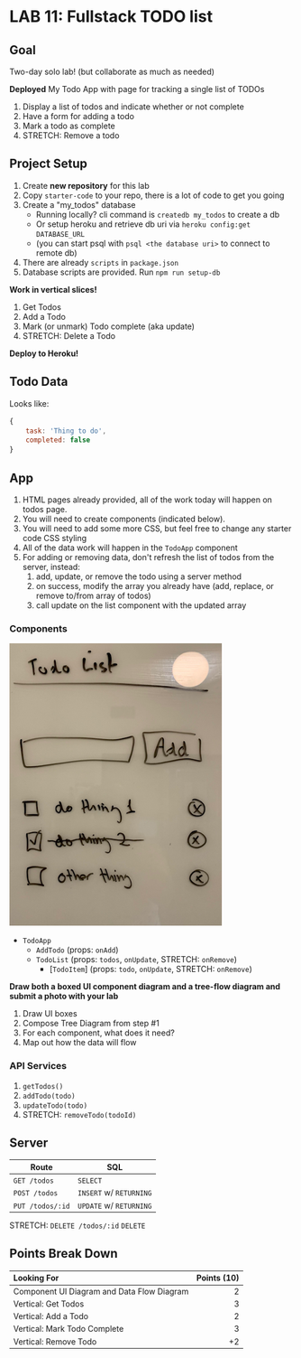 LAB 11: Fullstack TODO list
===

## Goal

Two-day solo lab! (but collaborate as much as needed)

**Deployed** My Todo App with page for tracking a single list of TODOs

1. Display a list of todos and indicate whether or not complete
1. Have a form for adding a todo
1. Mark a todo as complete
1. STRETCH: Remove a todo

## Project Setup

1. Create **new repository** for this lab
1. Copy `starter-code` to your repo, there is a lot of code to get you going
1. Create a "my_todos" database
    - Running locally? cli command is `createdb my_todos` to create a db
    - Or setup heroku and retrieve db uri via `heroku config:get DATABASE_URL`
    - (you can start psql with `psql <the database uri>` to connect to remote db)
1. There are already `scripts` in `package.json`
1. Database scripts are provided. Run `npm run setup-db`

**Work in vertical slices!**
1. Get Todos
1. Add a Todo
1. Mark (or unmark) Todo complete (aka update) 
1. STRETCH: Delete a Todo

**Deploy to Heroku!**

## Todo Data

Looks like:

```js
{
    task: 'Thing to do',
    completed: false
}
```

## App

1. HTML pages already provided, all of the work today will happen on todos page. 
1. You will need to create components (indicated below).
1. You will need to add some more CSS, but feel free to change any starter code CSS styling
1. All of the data work will happen in the `TodoApp` component
1. For adding or removing data, don't refresh the list of todos from the server, instead:
    1. add, update, or remove the todo using a server method
    1. on success, modify the array you already have (add, replace, or remove to/from array of todos)
    1. call update on the list component with the updated array

### Components

![todo example](todo.png)

- `TodoApp`
    - `AddTodo` (props: `onAdd`)
    - `TodoList` (props: `todos`, `onUpdate`, STRETCH: `onRemove`)
        - [`TodoItem`] (props: `todo`, `onUpdate`, STRETCH: `onRemove`)
    
**Draw both a boxed UI component diagram and a tree-flow diagram and submit a photo with your lab**

1. Draw UI boxes
1. Compose Tree Diagram from step #1
1. For each component, what does it need?
1. Map out how the data will flow

### API Services

1. `getTodos()`
1. `addTodo(todo)`
1. `updateTodo(todo)`
1. STRETCH: `removeTodo(todoId)`

## Server 

Route | SQL
---|---
`GET /todos` | `SELECT`
`POST /todos` | `INSERT` w/ `RETURNING`
`PUT /todos/:id` | `UPDATE` w/ `RETURNING`
STRETCH: `DELETE /todos/:id` `DELETE`

## Points Break Down

Looking For | Points (10)
:--|--:
Component UI Diagram and Data Flow Diagram | 2
Vertical: Get Todos | 3
Vertical: Add a Todo | 2
Vertical: Mark Todo Complete | 3
Vertical: Remove Todo | +2
